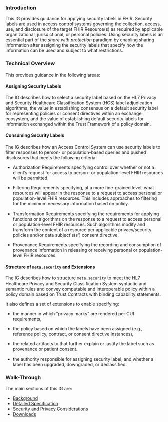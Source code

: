 ### Introduction
This IG provides guidance for applying security labels in FHIR. Security labels are used in access control systems governing the collection, access, use, and disclosure of the target FHIR Resource(s) as required by applicable organizational, jurisdictional, or personal policies. Using security labels is an essential part of the _share with protection_ paradigm by enabling sharing information after assigning the security labels that specify how the information can be used and subject to what restrictions.

### Technical Overview

This provides guidance in the following areas:

#### Assigning Security Labels
The IG describes how to select a security label based on the HL7 Privacy and Security Healthcare Classification System (HCS) label adjudication algorithms, the value in establishing consensus on a default security label for representing policies or consent directives within an exchange ecosystem, and the value of establishing default security labels for information exchanged within the Trust Framework of a policy domain.

#### Consuming Security Labels
The IG describes how an Access Control System can use security labels to filter responses to person- or population-based queries and pushed disclosures that meets the following criteria:

- Authorization Requirements specifying control over whether or not a client’s request for access to person- or population-level FHIR resources will be permitted.
          
- Filtering Requirements specifying, at a more fine-grained level, what resources will appear in the response to a request to access personal or population-level FHIR resources. This includes approaches to filtering for the minimum necessary information based on policy.

- Transformation Requirements specifying the requirements for applying functions or algorithms on the response to a request to access personal or population-level FHIR resources. Such algorithms modify and transform the content of a resource per applicable privacy/security policies and/or data subject's(s') consent directive.

- Provenance Requirements specifying the recording and consumption of provenance information in releasing or receiving personal or population-level FHIR resources.

#### Structure of `meta.security` and Extensions
The IG describes how to structure `meta.security` to meet the HL7 Healthcare Privacy and Security Classification System syntactic and semantic rules and convey computable and interoperable policy within a policy domain based on Trust Contracts with binding capability statements.

It also defines a set of extensions to enable specifying: 

- the manner in which "privacy marks" are rendered per CUI requirements,

- the policy based on which the labels have been assigned (e.g., reference policy, contract, or consent directive instances),

- the related artifacts to that further explain or justify the label such as provenance or patient consent.

- the authority responsible for assigning security label, and whether a label has been upgraded, downgraded, or declassified.

### Walk-Through
The main sections of this IG are:

- [Background](background.html) 
- [Detailed Specification](spec.html)
- [Security and Privacy Considerations](security.html)
- [Downloads](downloads.html)
